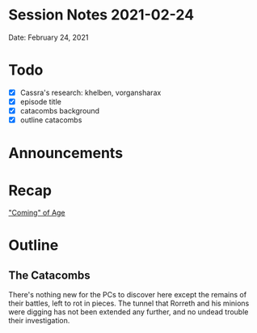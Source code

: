 # Session Notes 2021-02-24

Date: February 24, 2021

# Todo

- [x]  Cassra's research: khelben, vorgansharax
- [x]  episode title
- [x]  catacombs background
- [x]  outline catacombs

# Announcements

# Recap

["Coming" of Age](../Adventure%20Log/%F0%9F%8E%82%20Coming%20of%20Age.md) 

# Outline

## The Catacombs

There's nothing new for the PCs to discover here except the remains of their battles, left to rot in pieces. The tunnel that Rorreth and his minions were digging has not been extended any further, and no undead trouble their investigation.